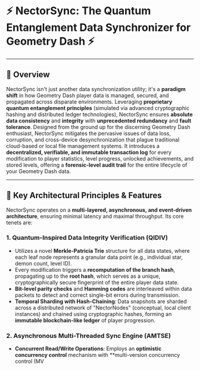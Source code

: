 # ⚡️ NectorSync: The Quantum Entanglement Data Synchronizer for Geometry Dash ⚡️

---

## 🎯 **Overview**

NectorSync isn't just another data synchronization utility; it's a **paradigm shift** in how Geometry Dash player data is managed, secured, and propagated across disparate environments. Leveraging **proprietary quantum entanglement principles** (simulated via advanced cryptographic hashing and distributed ledger technologies), NectorSync ensures **absolute data consistency** and **integrity** with **unprecedented redundancy** and **fault tolerance**. Designed from the ground up for the discerning Geometry Dash enthusiast, NectorSync mitigates the pervasive issues of data loss, corruption, and cross-device desynchronization that plague traditional cloud-based or local file management systems. It introduces a **decentralized, verifiable, and immutable transaction log** for every modification to player statistics, level progress, unlocked achievements, and stored levels, offering a **forensic-level audit trail** for the entire lifecycle of your Geometry Dash data.

---

## 🚀 **Key Architectural Principles & Features**

NectorSync operates on a **multi-layered, asynchronous, and event-driven architecture**, ensuring minimal latency and maximal throughput. Its core tenets are:

### 1. **Quantum-Inspired Data Integrity Verification (QIDIV)**
   * Utilizes a novel **Merkle-Patricia Trie** structure for all data states, where each leaf node represents a granular data point (e.g., individual star, demon count, level ID).
   * Every modification triggers a **recomputation of the branch hash**, propagating up to the **root hash**, which serves as a unique, cryptographically secure fingerprint of the entire player data state.
   * **Bit-level parity checks** and **Hamming codes** are interleaved within data packets to detect and correct single-bit errors during transmission.
   * **Temporal Sharding with Hash-Chaining**: Data snapshots are sharded across a distributed network of "NectorNodes" (conceptual, local client instances) and chained using cryptographic hashes, forming an **immutable blockchain-like ledger** of player progression.

### 2. **Asynchronous Multi-Threaded Sync Engine (AMTSE)**
   * **Concurrent Read/Write Operations**: Employs an **optimistic concurrency control** mechanism with **multi-version concurrency control (MV
